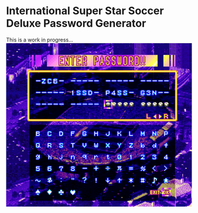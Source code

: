 # International Super Star Soccer Deluxe Password Generator

This is a work in progress...
![Password Generator](ISSD_PASS_GEN.png)